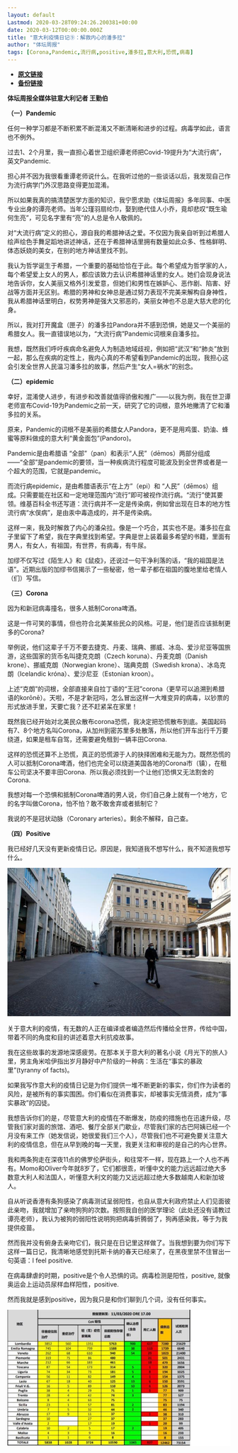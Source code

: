 ```yaml
---
layout: default
Lastmod: 2020-03-28T09:24:26.200381+00:00
date: 2020-03-12T00:00:00.000Z
title: "意大利疫情日记⑨：解救内心的潘多拉"
author: "体坛周报"
tags: [Corona,Pandemic,流行病,positive,潘多拉,意大利,恐慌,病毒]
---
```


* [**原文链接**](http://www.titan24.com/publish/app/data/2020/03/12/308855/os_news.html)
* [**备份链接**](http://archive.ph/AQHNC)


**体坛周报全媒体驻意大利记者 王勤伯**

**（一）Pandemic**

任何一种学习都是不断积累不断混淆又不断清晰和进步的过程。病毒学如此，语言也不例外。

过去1、2个月里，我一直担心着世卫组织谭老师把Covid-19提升为“大流行病”，英文Pandemic.

担心并不因为我很看重谭老师说什么。在我听过他的一些谈话以后，我发现自己作为流行病学门外汉思路变得更加混淆。

所以如果我真的搞清楚医学方面的知识，我宁愿求助《体坛周报》多年同事、中医专业出身的谭亮老师。当年公瑾羽扇纶巾，娶到绝代佳人小乔，竟却悲叹“既生瑜何生亮”，可见名字里有“亮”的人总是令人敬佩的。

对“大流行病”定义的担心，源自我的希腊神话之爱。不仅因为我亲自听到过希腊人绘声绘色手舞足蹈地讲述神话，还在于希腊神话里拥有数量如此众多、性格鲜明、体态妖娆的美女，在别的地方神话里找不到。

我认为哲学诞生于希腊，一个重要的基础恰恰在于此。每个希望成为哲学家的人，每个希望爱上女人的男人，都应该致力去认识希腊神话里的女人。她们会现身说法地告诉你，女人美丽又格外引发爱意，但她们和男性在嫉妒心、恶作剧、陷害、好战等方面并无区别。希腊的男神和女神总是通过努力表现不完美来解构自身神性，我从希腊神话里明白，权势男神是强大又邪恶的，美丽女神也不总是大慈大悲的化身。

所以，我对打开魔盒（匣子）的潘多拉Pandora并不感到恐惧，她是又一个美丽的希腊女人。我一直错误地以为，“大流行病”Pandemic词根来自潘多拉。

我想，既然我们呼吁疾病命名避免人为制造地域歧视，例如把“武汉”和“肺炎”放到一起，那么在疾病的定性上，我内心真的不希望看到Pandemic的出现，我担心这会引发全世界人民温习潘多拉的故事，然后产生“女人=祸水”的别念。

**（二）epidemic**

幸好，混淆使人进步，有进步和改善就值得骄傲和推广——以我为例，我在世卫谭老师宣布Covid-19为Pandemic之前一天，研究了它的词根，意外地撇清了它和潘多拉的关系。

原来，Pandemic的词根不是美丽的希腊女人Pandora，更不是用鸡蛋、奶油、蜂蜜等原料做成的意大利“黄金面包”(Pandoro)。

Pandemic是由希腊语 “全部”（pan）和表示“人民”（dēmos）两部分组成——“全部”是pandemic的要领，当一种疾病流行程度可能波及到全世界或者是一个超大的范围，它就是pandemic。

而流行病epidemic，是由希腊语表示“在上方”（epi）和 “人民”（dēmos）组成。只需要能在社区和一定地理范围内“流行”即可被视作流行病。“流行”使其要领。维基百科全书还写道：流行病并不一定是传染病，例如曾出现在日本的地方性流行病“水俣病”，是由汞中毒造成的，并不是传染病。

这样一来，我及时解救了内心的潘朵拉。像是一个巧合，其实也不是。潘多拉在盒子里留下了希望，我在字典里找到希望。字典是世上装着最多希望的书籍，里面有男人，有女人，有祖国，有世界，有病毒，有牛尿。

加缪不仅写过《陌生人》和《鼠疫》，还说过一句干净利落的话，“我的祖国是法语”。近期出版的加缪书信揭示了一些秘密，他一辈子都在祖国的腹地里给老情人（们）写信。

**（三）Corona**

因为和新冠病毒撞名，很多人抵制Corona啤酒。

这是一件可笑的事情，但也符合北美某些民众的风格。可是，他们是否应该抵制更多的Corona?

举例说，他们这辈子千万不要去捷克、丹麦、瑞典、挪威、冰岛、爱沙尼亚等国旅游，这些国家的货币名叫捷克克朗（Czech koruna）、丹麦克朗（Danish krone）、挪威克朗（Norwegian krone）、瑞典克朗（Swedish krona）、冰岛克朗（Icelandic króna）、爱沙尼亚（Estonian kroon）。

上述“克朗”的词根，全部直接来自拉丁语的“王冠”corona（更早可以追溯到希腊语的korōnē）。天啦，不是才新冠吗，怎么冒出这样一大堆变异的病毒，以钞票的形式放进手里，天要亡我？还不赶紧呆在家里！

既然我已经开始对北美民众散布corona恐慌，我决定把恐慌散布到底。美国起码有7、8个地方名叫Corona，从加州到密苏里多处散落，所以他们开车出行千万要绕道，如果是租车自驾，还需要避免租到一辆丰田Corona.

这样的恐慌还算不上恐慌，真正的恐慌源于人的抉择困难和无能为力。既然恐慌的人可以抵制Corona啤酒，他们也完全可以绕道美国各地的Corona市（镇），在租车公司坚决不要丰田Corona.  所以我必须找到一个让他们恐惧又无法割舍的Corona.

我想对每一个恐惧和抵制Corona啤酒的男人说，你们自己身上就有一个地方，它的名字叫做Corona，怕不怕？敢不敢舍弃或者抵制它？

我说的不是冠状动脉（Coronary arteries）。剩余不解释，自己查。

**（四）Positive**

我已经好几天没有更新疫情日记。原因是，我知道我不想写什么，我不知道我想写什么。

![2.jpg](/images/post/78d8e70155748ea50f643de450f2692f.jpg)

关于意大利的疫情，有无数的人正在编译或者编造然后传播给全世界，传给中国，带着不同的角度和目的讲述着意大利抗疫故事。

我在这些故事的发源地深感疲劳。在那本关于意大利的著名小说《月光下的旅人》里，男主角米哈伊指出岁月静好中产阶级的一种病：生活在“事实的暴政里”(tyranny of facts)。

如果我写作意大利的疫情日记是为你们提供一堆不断更新的事实，你们作为读者的风险，是被所有的事实围困。你们看似在消费事实，却被事实无情消费，成为“事实暴政”的囚徒。

我想告诉你们的是，尽管意大利的疫情在不断爆发，防疫的措施也在迅速升级，尽管我们家对面的旅馆、酒吧、餐厅全部关门歇业，尽管我们家的古巴阿姨已经一个月没有来工作（她发信说，她很爱我们三个人），尽管我们也不可避免要关注意大利的疫情信息，但在从早到晚的每一天里，我更关注和审视的是自己的内心世界。

我和两条狗走在深夜11点的佛罗伦萨街头，和往常不一样，现在路上一个人也不再有。Momo和Oliver今年就8岁了，它们都很乖，听懂中文的能力远远超过绝大多数意大利人和法国人，听懂意大利文的能力又远远超过绝大多数越南人和新加坡人。

自从听说香港有条狗感染了病毒测试呈弱阳性，也自从意大利政府禁止人们见面彼此亲吻，我就增加了亲吻狗狗的次数。按照我自创的医学理论（此处还没有请教过谭亮老师），我认为被狗的弱阳性说明狗把病毒折腾弱了，狗再感染我，等于为我提供疫苗。

然而我并没有俯身去亲吻它们，我只是在日记里这样做了。当我想到要为你们写下这样一篇日记，我清晰地感觉到托斯卡纳的春天已经来了，在黑夜里禁不住冒出一句英语：I feel positive.

在病毒肆虐的时期，positive是个令人恐惧的词。病毒检测是阳性，positive, 就像奥运会上运动员尿样血样阳性，positive.

然而我就是感到positive，因为我只是和你们聊到几个词，没有任何事实。

![1.jpg](/images/post/8b03a24c352d0754c77869f1651451cb.jpg)

